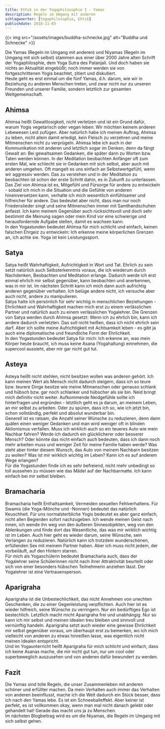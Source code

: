 ```yaml
---
title: Ethik in der Yogaphilosophie I - Yamas
description: Regeln im Umgang mit anderen
schlagwoerter: [Yogaphilosophie, Ehtik]
publishdate: 2018-11-03
---
```


{{< img src="/assets/images/buddha-schnecke.jpg" alt="Buddha und Schnecke" >}}

Die Yamas (Regeln im Umgang mit anderen) und Niyamas (Regeln im Umgang mit sich selbst) stammen aus einer über 2000 Jahre alten Schrift der Yogaphilosphie, dem Yoga Sutra des Patanjali. Und doch haben sie nichts an Aktualität eingebüßt; noch immer werden sie von fortgeschrittenen Yogis beachtet, zitiert und diskutiert.        
Heute geht es erst einmal um die fünf Yamas, d.h. darum, wie wir in Beziehung zu anderen Menschen treten, und zwar nicht nur zu unseren Freunden und unserer Familie, sondern letztlich zur gesamten Weltgemeinschaft.

## Ahimsa

Ahimsa heißt Gewaltlosigkeit, nicht verletzen und ist ein Grund dafür, warum Yogis vegetarisch oder vegan leben: Wir möchten keinem anderen Lebewesen Leid zufügen. Aber natürlich habe ich meinen Auftrag, Ahimsa zu leben, nicht allein damit erledigt, kein Fleisch zu verzehren und meine Mitmenschen nicht zu verprügeln. Ahimsa lebe ich auch in der Kommunikation mit anderen und letztlich sogar im Denken, denn da fängt Gewalt an: Bei gewaltsamen Gedanken, die später dann zu Worten bzw. Taten werden können. In der Meditation beobachten Anfänger oft zum ersten Mal, wie schlecht sie in Gedanken mit sich selbst, aber auch mit anderen umgehen. Oft mangelt es uns einfach an Selbstwertgefühl, wenn wir aggressiv werden. Das zu verstehen und in der Meditation zu beobachten ist schon der erste Schritt dahin, es in Zukunft zu unterlassen.          
Das Ziel von Ahimsa ist es, Mitgefühl und Fürsorge für andere zu entwickeln - sobald ich mich in die Situation und die Gefühle von anderen hineinversetzen kann, verhalte ich mich wesentlich einfühlsamer und hilfreicher für andere. Das bedeutet aber nicht, dass man nur noch Friedenslieder singt und seine Mitmenschen immer mit Samthandschuhen anfasst. Ich kann meinem Gegenüber auch rücksichtsvoll und doch sehr bestimmt die Meinung sagen oder mein Kind vor eine schwierige und herausfordernde Aufgabe stellen, damit es wachsen kann.       
In den Yogastunden bedeutet Ahimsa für mich schlicht und einfach, keinen falschen Ehrgeiz zu entwickeln: Ich erkenne meine körperlichen Grenzen an, ich achte sie. Yoga ist kein Leistungssport.


## Satya

Satya heißt Wahrhaftigkeit, Aufrichtigkeit in Wort und Tat. Ehrlich zu sein setzt natürlich auch Selbsterkenntnis voraus, die ich wiederum durch Nachdenken, Beobachten und Meditation erlange. Dadurch werde ich erst einmal ehrlich mir selbst gegenüber, kann beobachten und anerkennen, was in mir ist. Im nächsten Schritt kann ich mich dann auch aufrichtig anderen gegenüber verhalten. Ich belüge andere nicht, ich versuche aber auch nicht, andere zu manipulieren.      
Satya halte ich persönlich für sehr wichtig in menschlichen Beziehungen - Ehrlichkeit und Wahrhaftigkeit machen mich erst zu einem verlässlichen Partner und natürlich auch zu einem verlässlichen Yogalehrer. Die Grenzen von Satya werden durch Ahimsa gesetzt: Wenn ich zu ehrlich bin, kann ich andere dadurch verletzten. Das soll nicht heißen, dass ich nicht ehrlich sein darf. Aber ich sollte meine Aufrichtigkeit mit Achtsamkeit leben - es gibt ja auch eine diplomatische und freundliche Form der Ehrlichkeit.       
In den Yogastunden bedeutet Satya für mich: Ich erkenne an, was mein Körper heute braucht, ich muss keine Asana (Yogahaltung) einnehmen, die supercool aussieht, aber mir gar nicht gut tut.


## Asteya

Asteya heißt nicht stehlen, nicht besitzen wollen was anderen gehört. Ich kann meinen Wert als Mensch nicht dadurch steigern, dass ich so teure bzw. teurere Dinge besitze wie meine Mitmenschen oder genauso schlank und hübsch bzw. gar noch schlanker und hübscher als sie bin. Neid bringt mich definitiv nicht weiter. Aufkommende Neidgefühle sollte ich hinterfragen und ergründen - letztlich geht es ja darum, an meinem Leben, an mir selbst zu arbeiten. Oder zu spüren, dass ich so, wie ich jetzt bin, schon vollständig, perfekt und absolut wunderbar bin.       
Generell ist es ratsam, die Anzahl seiner Wünsche zu reduzieren, denn dann quälen einen weniger Gedanken und man wird weniger oft in blinden Aktionismus verfallen. Muss ich wirklich auch so ein teueres Auto wie mein Nachbar fahren? Werde ich dadurch ein glücklicherer oder besserer Mensch? Oder könnte das nicht einfach auch bedeuten, dass ich dann noch mehr arbeiten muss und weniger Zeit für meine Familie haben werde? Was steht aber hinter diesem Wunsch, das Auto von meinem Nachbarn besitzen zu wollen? Was ist mir wirklich wichtig im Leben? Kann ich es auf anderem Wege erlangen?     
Für die Yogastunden finde ich es sehr befreiend, nicht mehr unbedingt so toll aussehen zu müssen wie das Mädel auf der Nachbarmatte. Ich kann einfach bei mir selbst bleiben.


## Bramacharia

Bramacharia heißt Enthaltsamkeit, Vermeiden sexuellen Fehlverhaltens. Für Swamis (die Yoga-Mönche und -Nonnen) bedeutet das natürlich Keuschheit. Für uns normalsterbliche Yogis bedeutet es aber ganz einfach, nicht allen Begierden sofort nachzugeben. Ich wende meinen Geist nach innen, ich wende ihn weg von den äußeren Sinnesobjekten, weg von den Ablenkungen und finde dort das Wesentliche, das was mir wirklich wichtig ist im Leben. Auch hier geht es wieder darum, seine Wünsche, sein Verlangen zu reduzieren. Natürlich kann ich trotzdem wunderschönen, erfüllenden Sex mit meinem Partner haben. Aber ich muss nicht jedem, der vorbeiläuft, auf den Hintern starren.      
Für mich als Yogaschülerin bedeutet Bramacharia auch, dass der Yogalehrer seine Schülerinnen nicht nach ihrer Attraktivität beurteilt oder sich von einer besonders hübschen Teilnehmerin anziehen lässt. Der Yogalehrer ist eine Vertrauensperson.


## Aparigraha

Aparigraha ist die Unbestechlichkeit, das nicht Annehmen von unechten Geschenken, die zu einer Gegenleistung verpflichten. Auch hier ist es wieder hilfreich, seine Wünsche zu verringern. Nur ein bedürftiges Ego ist bestechlich. Letztlich macht micht Aparigraha frei und unabhängig. Nur so kann ich mir selbst und meinen Idealen treu bleiben und sinnvoll und vernünftig handeln. Aparigraha setzt auch wieder eine gewisse Ehrlichkeit mir selbst gegenüber voraus, um überhaupt erst zu bemerken, wo ich mich vielleicht von anderen zu etwas hinreißen lasse, was eigentlich nicht meinen Idealen entspricht.     
Und im Yogaunterricht heißt Aparigraha für mich schlicht und einfach, dass ich keine Asanas mache, die mir nicht gut tun, nur um cool oder superbeweglich auszusehen und von anderen dafür bewundert zu werden. 


## Fazit

Die Yamas sind tolle Regeln, die unser Zusammenleben mit anderen schöner und erfüllter machen. Da mein Verhalten auch immer das Verhalten von anderen beeinflusst, mache ich die Welt dadurch ein Stück besser, dass ich nach den Yamas lebe. Es ist ein Schneeballeffekt. Aber keiner ist perfekt, es ist vollkommen okay, wenn man mal nicht danach gelebt oder gehandelt hat! Gerade das macht uns ja zu Menschen.       
Im nächsten Blogbeitrag wird es um die Niyamas, die Regeln im Umgang mit sich selbst gehen.
